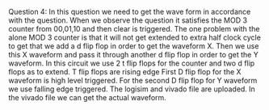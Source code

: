 Question 4:
  In this question we need to get the wave form in accordance with the question. When we observe the question it satisfies the MOD 3 counter from 00,01,10 and then clear is triggered. The one problem with the alone MOD 3 counter is that it will not get extended to extra half clock cycle to get that we add a d flip flop in order to get the waveform X.
  Then we use this X waveform and pass it through another d flip flop in order to get the Y waveform.
  In this circuit we use 2 t flip flops for the counter and two d flip flops as to extend.
  T flip flops are rising edge
  First D flip flop for the X waveform is high level triggered.
  For the second D flip flop for Y waveform we use falling edge triggered.
  The logisim and vivado file are uploaded. In the vivado file we can get the actual waveform.
